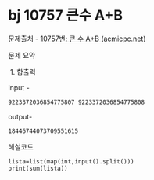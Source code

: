# bj 10757 큰수 A+B

문제출처 - [10757번: 큰 수 A+B (acmicpc.net)](https://www.acmicpc.net/problem/10757)

문제 요약 

​	1. 합출력

input - 

```
9223372036854775807 9223372036854775808

```

output-

```
18446744073709551615

```

해설코드 

```
lista=list(map(int,input().split()))
print(sum(lista))
```

